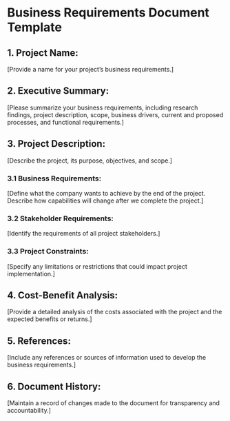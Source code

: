 # Business Requirements Document Template

## 1. Project Name:
[Provide a name for your project’s business requirements.]

## 2. Executive Summary:
[Please summarize your business requirements, including research findings, project description, scope, business drivers, current and proposed processes, and functional requirements.]


## 3. Project Description:
[Describe the project, its purpose, objectives, and scope.]

### 3.1 Business Requirements:
[Define what the company wants to achieve by the end of the project. Describe how capabilities will change after we complete the project.]


### 3.2 Stakeholder Requirements:
[Identify the requirements of all project stakeholders.]


### 3.3 Project Constraints:
[Specify any limitations or restrictions that could impact project implementation.]


## 4. Cost-Benefit Analysis:
[Provide a detailed analysis of the costs associated with the project and the expected benefits or returns.]


## 5. References:
[Include any references or sources of information used to develop the business requirements.]


## 6. Document History:
[Maintain a record of changes made to the document for transparency and accountability.]

